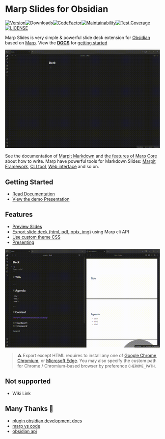 # Marp Slides for Obsidian

[![Version](https://img.shields.io/github/manifest-json/v/samuele-cozzi/obsidian-marp-slides?color=blue)](https://github.com/samuele-cozzi/obsidian-marp-slides/releases/latest)![Downloads](https://img.shields.io/github/downloads/samuele-cozzi/obsidian-marp-slides/total)[![CodeFactor](https://www.codefactor.io/repository/github/samuele-cozzi/obsidian-marp-slides/badge)](https://www.codefactor.io/repository/github/samuele-cozzi/obsidian-marp-slides)[![Maintainability](https://api.codeclimate.com/v1/badges/78932986b29ffe273e56/maintainability)](https://codeclimate.com/github/samuele-cozzi/obsidian-marp-slides/maintainability)[![Test Coverage](https://api.codeclimate.com/v1/badges/78932986b29ffe273e56/test_coverage)](https://codeclimate.com/github/samuele-cozzi/obsidian-marp-slides/test_coverage)[![LICENSE](https://img.shields.io/github/license/samuele-cozzi/obsidian-marp-slides)](https://github.com/samuele-cozzi/obsidian-marp-slides/blob/main/LICENSE)
<!-- ![Obsidian Downloads](https://img.shields.io/badge/dynamic/json?logo=obsidian&color=%23483699&label=downloads&query=%24%5B%22better-word-count%22%5D.downloads&url=https%3A%2F%2Fraw.githubusercontent.com%2Fobsidianmd%2Fobsidian-releases%2Fmaster%2Fcommunity-plugin-stats.json&style=for-the-badge) -->

Marp Slides is very simple & powerful slide deck extension for [Obsidian](href="https://obsidian.md") based on [Marp](https://marp.app/). View the **[DOCS](https://samuele-cozzi.github.io/obsidian-marp-slides/)** for [getting started](https://samuele-cozzi.github.io/obsidian-marp-slides/10.GettingStarted.html)

![Alt text](docs/pictures/CreateSlides.gif)

See the documentation of [Marpit Markdown](https://marpit.marp.app/markdown) and [the features of Marp Core](https://github.com/marp-team/marp-core#features) about how to write.
Marp have powerful tools for Markdown Slides: [Marpit Framework](https://marpit.marp.app/), [CLI tool](https://github.com/marp-team/marp-cli), [Web interface](https://web.marp.app/) and so on.

## Getting Started

- [Read Documentation](https://samuele-cozzi.github.io/obsidian-marp-slides/)
- [View the demo Presentation](https://samuele-cozzi.github.io/obsidian-marp-slides/pictures/Sample%20Pro%201.html)

## Features

- [Preview Slides](https://samuele-cozzi.github.io/obsidian-marp-slides/21.SlidesPreview.html)
- [Export slide deck (html, pdf, pptx, img)](https://samuele-cozzi.github.io/obsidian-marp-slides/22.SlidesExport.html) using Marp cli API
- [Use custom theme CSS](https://samuele-cozzi.github.io/obsidian-marp-slides/23.SlidesCustomTheme.html)
- [Presenting](https://samuele-cozzi.github.io/obsidian-marp-slides/24.Presenting.html)

![Alt text](docs/pictures/ThemeSlides.gif)

> ⚠️ Export except HTML requires to install any one of [Google Chrome](https://www.google.com/chrome/), [Chromium](https://www.chromium.org/), or [Microsoft Edge](https://www.microsoft.com/edge). You may also specify the custom path for Chrome / Chromium-based browser by preference `CHEROME_PATH`.

## Not supported

- Wiki Link

## Many Thanks 👏

- [plugin obsidian development docs](https://marcus.se.net/obsidian-plugin-docs/)
- [marp vs code](https://github.com/marp-team/marp-vscode)
- [obsidian api](https://github.com/obsidianmd/obsidian-api)

